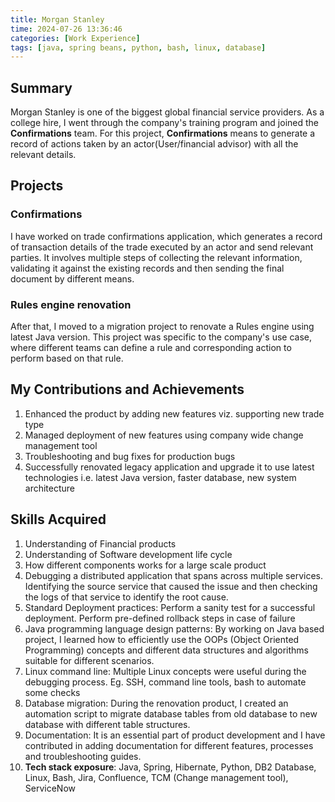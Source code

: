 ```yaml
---
title: Morgan Stanley
time: 2024-07-26 13:36:46
categories: [Work Experience]
tags: [java, spring beans, python, bash, linux, database]
---
```


## Summary

Morgan Stanley is one of the biggest global financial service providers.
As a college hire, I went through the company's training program and joined
the **Confirmations** team. For this project, **Confirmations** means to generate a record
of actions taken by an actor(User/financial advisor) with all the relevant details.

## Projects

### Confirmations

I have worked on trade confirmations application, which generates a record of transaction
details of the trade executed by an actor and send relevant parties. It involves
multiple steps of collecting the relevant information, validating it against the existing
records and then sending the final document by different means.

### Rules engine renovation

After that, I moved to a migration project to renovate a Rules engine using latest Java version.
This project was specific to the company's use case, where different teams can define a rule
and corresponding action to perform based on that rule.

## My Contributions and Achievements

1. Enhanced the product by adding new features viz. supporting new trade type
1. Managed deployment of new features using company wide change management tool
1. Troubleshooting and bug fixes for production bugs
1. Successfully renovated legacy application and upgrade it to use latest technologies i.e. latest Java version, faster database, new system architecture

## Skills Acquired

1. Understanding of Financial products
1. Understanding of Software development life cycle
1. How different components works for a large scale product
1. Debugging a distributed application that spans across multiple services. Identifying the source service that
   caused the issue and then checking the logs of that service to identify the root cause.
1. Standard Deployment practices: Perform a sanity test for a successful deployment. Perform pre-defined rollback steps in case of failure
1. Java programming language design patterns: By working on Java based project, I learned how to efficiently use
   the OOPs (Object Oriented Programming) concepts and different data structures and algorithms suitable for
   different scenarios.
1. Linux command line: Multiple Linux concepts were useful during the debugging process. Eg. SSH, command line tools, bash to automate some checks
1. Database migration: During the renovation product, I created an automation script to migrate database tables from old database to new database with different table structures.
1. Documentation: It is an essential part of product development and I have contributed in adding documentation for different features, processes and troubleshooting guides.
1. **Tech stack exposure**: Java, Spring, Hibernate, Python, DB2 Database, Linux, Bash, Jira, Confluence, TCM (Change management tool), ServiceNow

